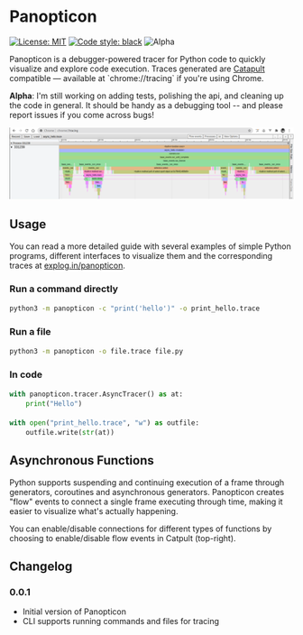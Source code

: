 Panopticon
==========
[![License: MIT](https://img.shields.io/pypi/l/panopticon)](https://github.com/kunalb/panopticon/blob/master/LICENSE)
[![Code style: black](https://img.shields.io/badge/code%20style-black-000000.svg)](https://github.com/psf/black)
![Alpha](https://img.shields.io/badge/State-Alpha-red)


Panopticon is a debugger-powered tracer for Python code to quickly visualize and explore code execution. Traces generated are [Catapult](<https://chromium.googlesource.com/catapult/+/HEAD/tracing/README.md>) compatible — available at \`chrome://tracing\` if you\'re using Chrome. 

**Alpha**: I'm still working on adding tests, polishing the api, and cleaning up the code in general. It should be handy as a debugging tool -- and please report issues if you come across bugs!

![Sample trace with async functions](https://github.com/kunalb/panopticon/blob/master/images/async_hello.png?raw=true)


Usage
-----

You can read a more detailed guide with several examples of simple Python programs, different interfaces to visualize them and the corresponding traces at [explog.in/panopticon](https://explog.in/panopticon/index.html).


### Run a command directly

```sh
python3 -m panopticon -c "print('hello')" -o print_hello.trace
```

### Run a file

```sh
python3 -m panopticon -o file.trace file.py 
```

### In code

```python
with panopticon.tracer.AsyncTracer() as at:
    print("Hello")

with open("print_hello.trace", "w") as outfile:
    outfile.write(str(at))
```

Asynchronous Functions
----------------------

Python supports suspending and continuing execution of a frame through generators, coroutines and asynchronous generators. Panopticon creates \"flow\" events to connect a single frame executing through time, making it easier to visualize what\'s actually happening.

You can enable/disable connections for different types of functions by choosing to enable/disable flow events in Catpult (top-right).

Changelog
---------

### 0.0.1

-   Initial version of Panopticon
-   CLI supports running commands and files for tracing


